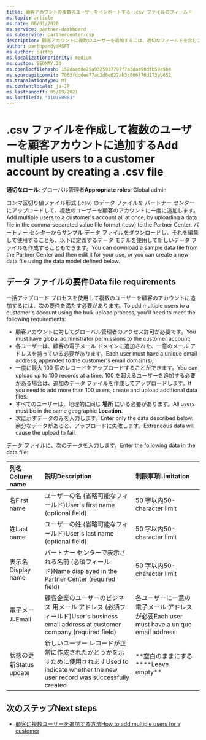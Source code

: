 ```yaml
---
title: 顧客アカウントの複数のユーザーをインポートする .csv ファイルのフィールド
ms.topic: article
ms.date: 08/01/2020
ms.service: partner-dashboard
ms.subservice: partnercenter-csp
description: 顧客アカウントに複数のユーザーを追加するには、適切なフィールドを含むコンマ区切り値 (.csv) ファイルを作成します。
author: parthpandyaMSFT
ms.author: parthp
ms.localizationpriority: medium
ms.custom: SEOMAY.20
ms.openlocfilehash: 152daadde25a9325937797f7a3daa90dfb59a9b4
ms.sourcegitcommit: 7063fdddee77ad2d8e627ab3c806f76d173ab652
ms.translationtype: MT
ms.contentlocale: ja-JP
ms.lasthandoff: 05/19/2021
ms.locfileid: "110150983"
---
```

# <a name="add-multiple-users-to-a-customer-account-by-creating-a-csv-file"></a><span data-ttu-id="7221f-103">.csv ファイルを作成して複数のユーザーを顧客アカウントに追加する</span><span class="sxs-lookup"><span data-stu-id="7221f-103">Add multiple users to a customer account by creating a .csv file</span></span>

<span data-ttu-id="7221f-104">**適切なロール**: グローバル管理者</span><span class="sxs-lookup"><span data-stu-id="7221f-104">**Appropriate roles**: Global admin</span></span>

<span data-ttu-id="7221f-105">コンマ区切り値ファイル形式 (.csv) のデータ ファイルを パートナー センター にアップロードして、複数のユーザーを顧客のアカウントに一度に追加します。</span><span class="sxs-lookup"><span data-stu-id="7221f-105">Add multiple users to a customer's account all at once, by uploading a data file in the comma-separated value file format (.csv) to the Partner Center.</span></span> <span data-ttu-id="7221f-106">パートナー センターからサンプル データ ファイルをダウンロードし、それを編集して使用することも、以下に定義するデータ モデルを使用して新しいデータ ファイルを作成することもできます。</span><span class="sxs-lookup"><span data-stu-id="7221f-106">You can download a sample data file from the Partner Center and then edit it for your use, or you can create a new data file using the data model defined below.</span></span>

## <a name="data-file-requirements"></a><a href="" id="creatingtheimportcsvfile"></a><span data-ttu-id="7221f-107">データ ファイルの要件</span><span class="sxs-lookup"><span data-stu-id="7221f-107">Data file requirements</span></span>

<span data-ttu-id="7221f-108">一括アップロード プロセスを使用して複数のユーザーを顧客のアカウントに追加するには、次の要件を満たす必要があります。</span><span class="sxs-lookup"><span data-stu-id="7221f-108">To add multiple users to a customer's account using the bulk upload process, you'll need to meet the following requirements:</span></span>

- <span data-ttu-id="7221f-109">顧客アカウントに対してグローバル管理者のアクセス許可が必要です。</span><span class="sxs-lookup"><span data-stu-id="7221f-109">You must have global administrator permissions to the customer account;</span></span>
- <span data-ttu-id="7221f-110">各ユーザーは、顧客の電子メール ドメインに追加された、一意のメール アドレスを持っている必要があります。</span><span class="sxs-lookup"><span data-stu-id="7221f-110">Each user must have a unique email address, appended to the customer's email domain(s);</span></span>
- <span data-ttu-id="7221f-111">一度に最大 100 個のレコードをアップロードすることができます。</span><span class="sxs-lookup"><span data-stu-id="7221f-111">You can upload up to 100 records at a time.</span></span> <span data-ttu-id="7221f-112">100 を超えるユーザーを追加する必要がある場合は、追加のデータ ファイルを作成してアップロードします。</span><span class="sxs-lookup"><span data-stu-id="7221f-112">If you need to add more than 100 users, create and upload additional data files.</span></span>
- <span data-ttu-id="7221f-113">すべてのユーザーは、地理的に同じ **場所** にいる必要があります。</span><span class="sxs-lookup"><span data-stu-id="7221f-113">All users must be in the same geographic **Location**.</span></span>
- <span data-ttu-id="7221f-114">次に示すデータのみを入力します。</span><span class="sxs-lookup"><span data-stu-id="7221f-114">Enter only the data described below.</span></span> <span data-ttu-id="7221f-115">余分なデータがあると、アップロードに失敗します。</span><span class="sxs-lookup"><span data-stu-id="7221f-115">Extraneous data will cause the upload to fail.</span></span>

<span data-ttu-id="7221f-116">データ ファイルに、次のデータを入力します。</span><span class="sxs-lookup"><span data-stu-id="7221f-116">Enter the following data in the data file:</span></span>

| <span data-ttu-id="7221f-117">**列名**</span><span class="sxs-lookup"><span data-stu-id="7221f-117">**Column name**</span></span> | <span data-ttu-id="7221f-118">**説明**</span><span class="sxs-lookup"><span data-stu-id="7221f-118">**Description**</span></span>  | <span data-ttu-id="7221f-119">**制限事項**</span><span class="sxs-lookup"><span data-stu-id="7221f-119">**Limitation**</span></span>  |
|:-------- |:------  |:----- |
| <span data-ttu-id="7221f-120">名</span><span class="sxs-lookup"><span data-stu-id="7221f-120">First name</span></span>  | <span data-ttu-id="7221f-121">ユーザーの名 (省略可能なフィールド)</span><span class="sxs-lookup"><span data-stu-id="7221f-121">User's first name (optional field)</span></span>  | <span data-ttu-id="7221f-122">50 字以内</span><span class="sxs-lookup"><span data-stu-id="7221f-122">50-character limit</span></span>  |
| <span data-ttu-id="7221f-123">姓</span><span class="sxs-lookup"><span data-stu-id="7221f-123">Last name</span></span>  | <span data-ttu-id="7221f-124">ユーザーの姓 (省略可能なフィールド)</span><span class="sxs-lookup"><span data-stu-id="7221f-124">User's last name (optional field)</span></span>  | <span data-ttu-id="7221f-125">50 字以内</span><span class="sxs-lookup"><span data-stu-id="7221f-125">50-character limit</span></span>  |
| <span data-ttu-id="7221f-126">表示名</span><span class="sxs-lookup"><span data-stu-id="7221f-126">Display name</span></span>    | <span data-ttu-id="7221f-127">パートナー センターで表示される名前 (必須フィールド)</span><span class="sxs-lookup"><span data-stu-id="7221f-127">Name displayed in the Partner Center (required field)</span></span>                            | <span data-ttu-id="7221f-128">50 字以内</span><span class="sxs-lookup"><span data-stu-id="7221f-128">50-character limit</span></span>                         |
| <span data-ttu-id="7221f-129">電子メール</span><span class="sxs-lookup"><span data-stu-id="7221f-129">Email</span></span>   | <span data-ttu-id="7221f-130">顧客企業のユーザーのビジネス 用メール アドレス (必須フィールド)</span><span class="sxs-lookup"><span data-stu-id="7221f-130">User's business email address at customer company (required field)</span></span>           | <span data-ttu-id="7221f-131">各ユーザーに一意の電子メール アドレスが必要</span><span class="sxs-lookup"><span data-stu-id="7221f-131">Each user must have a unique email address</span></span> |
| <span data-ttu-id="7221f-132">状態の更新</span><span class="sxs-lookup"><span data-stu-id="7221f-132">Status update</span></span>   | <span data-ttu-id="7221f-133">新しいユーザー レコードが正常に作成されたかどうかを示すために使用されます</span><span class="sxs-lookup"><span data-stu-id="7221f-133">Used to indicate whether the new user record was successfully created</span></span> | <span data-ttu-id="7221f-134">\*\*空白のままにする\*\*</span><span class="sxs-lookup"><span data-stu-id="7221f-134">\*\*Leave empty\*\*</span></span>                        |

## <a name="next-steps"></a><span data-ttu-id="7221f-135">次のステップ</span><span class="sxs-lookup"><span data-stu-id="7221f-135">Next steps</span></span>

- [<span data-ttu-id="7221f-136">顧客に複数ユーザーを追加する方法</span><span class="sxs-lookup"><span data-stu-id="7221f-136">How to add multiple users for a customer</span></span>](adding-multiple-users-to-a-customer-account.md)